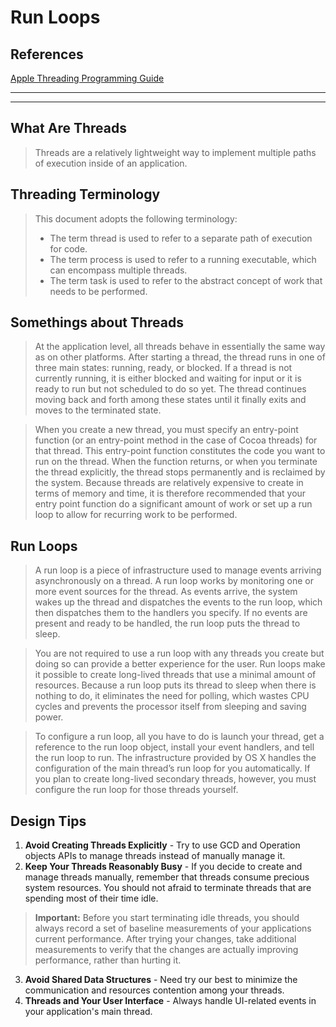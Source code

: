 # Run Loops
## References
[Apple Threading Programming Guide](https://developer.apple.com/library/archive/documentation/Cocoa/Conceptual/Multithreading/AboutThreads/AboutThreads.html#//apple_ref/doc/uid/10000057i-CH6-SW2)

----

----
## What Are Threads 
>Threads are a relatively lightweight way to implement multiple paths of execution inside of an application.

## Threading Terminology
>This document adopts the following terminology:
>- The term thread is used to refer to a separate path of execution for code.
>- The term process is used to refer to a running executable, which can encompass multiple threads.
>- The term task is used to refer to the abstract concept of work that needs to be performed.

## Somethings about Threads
>At the application level, all threads behave in essentially the same way as on other platforms. After starting a thread, the thread runs in one of three main states: running, ready, or blocked. If a thread is not currently running, it is either blocked and waiting for input or it is ready to run but not scheduled to do so yet. The thread continues moving back and forth among these states until it finally exits and moves to the terminated state.

>When you create a new thread, you must specify an entry-point function (or an entry-point method in the case of Cocoa threads) for that thread. This entry-point function constitutes the code you want to run on the thread. When the function returns, or when you terminate the thread explicitly, the thread stops permanently and is reclaimed by the system. Because threads are relatively expensive to create in terms of memory and time, it is therefore recommended that your entry point function do a significant amount of work or set up a run loop to allow for recurring work to be performed.

## Run Loops
>A run loop is a piece of infrastructure used to manage events arriving asynchronously on a thread. A run loop works by monitoring one or more event sources for the thread. As events arrive, the system wakes up the thread and dispatches the events to the run loop, which then dispatches them to the handlers you specify. If no events are present and ready to be handled, the run loop puts the thread to sleep.

> You are not required to use a run loop with any threads you create but doing so can provide a better experience for the user. Run loops make it possible to create long-lived threads that use a minimal amount of resources. Because a run loop puts its thread to sleep when there is nothing to do, it eliminates the need for polling, which wastes CPU cycles and prevents the processor itself from sleeping and saving power.

> To configure a run loop, all you have to do is launch your thread, get a reference to the run loop object, install your event handlers, and tell the run loop to run. The infrastructure provided by OS X handles the configuration of the main thread’s run loop for you automatically. If you plan to create long-lived secondary threads, however, you must configure the run loop for those threads yourself.

## Design Tips
1. **Avoid Creating Threads Explicitly** - Try to use GCD and Operation objects APIs to manage threads instead of manually manage it.
2. **Keep Your Threads Reasonably Busy** - If you decide to create and manage threads manually, remember that threads consume precious system resources. You should not afraid to terminate threads that are spending most of their time idle.
> **Important:** Before you start terminating idle threads, you should always record a set of baseline measurements of your applications current performance. After trying your changes, take additional measurements to verify that the changes are actually improving performance, rather than hurting it.
3. **Avoid Shared Data Structures** - Need try our best to minimize the communication and resources contention among your threads.
4. **Threads and Your User Interface** - Always handle UI-related events in your application's main thread.